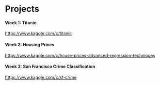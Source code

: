 # Projects

#### Week 1: Titanic
https://www.kaggle.com/c/titanic

#### Week 2: Housing Prices
https://www.kaggle.com/c/house-prices-advanced-regression-techniques

#### Week 3: San Francisco Crime Classification
https://www.kaggle.com/c/sf-crime
